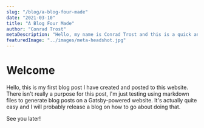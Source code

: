 ```yaml
---
slug: "/blog/a-blog-four-made"
date: "2021-03-10"
title: "A Blog Four Made"
author: "Conrad Trost"
metaDescription: "Hello, my name is Conrad Trost and this is a quick and easy meta description"
featuredImage: "../images/meta-headshot.jpg"
---
```


# Welcome

Hello, this is my first blog post I have created and posted to this website.
There isn't really a purpose for this post, I'm just testing using markdown files to generate blog posts on a Gatsby-powered website.
It's actually quite easy and I will probably release a blog on how to go about doing that.

See you later!


